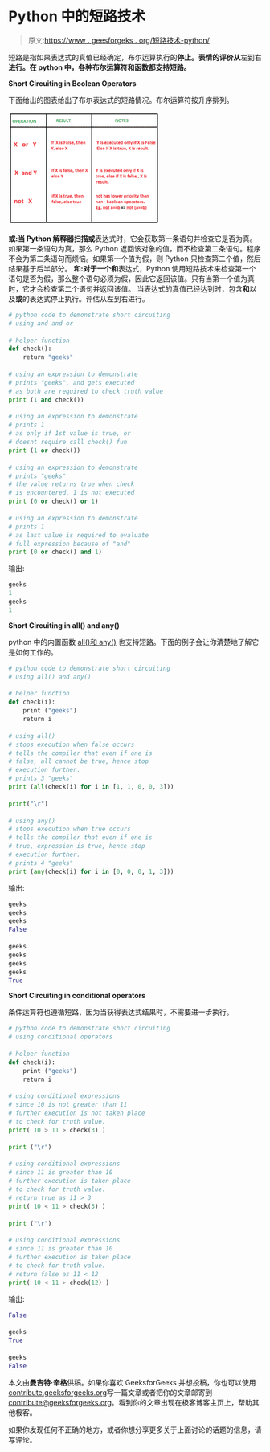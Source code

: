 # Python 中的短路技术

> 原文:[https://www . geesforgeks . org/短路技术-python/](https://www.geeksforgeeks.org/short-circuiting-techniques-python/)

短路是指如果表达式的真值已经确定，布尔运算执行的**停止。表情的评价从**左到右**进行。在 python 中，各种布尔运算符和函数都支持短路。**

**Short Circuiting in Boolean Operators**

下面给出的图表给出了布尔表达式的短路情况。布尔运算符按升序排列。

[![bool](img/02650ac02596e7d575d6f0996e61c0dd.png)](https://media.geeksforgeeks.org/wp-content/uploads/bool.png)

**或:**当 Python 解释器扫描**或**表达式时，它会获取第一条语句并检查它是否为真。如果第一条语句为真，那么 Python 返回该对象的值，而不检查第二条语句。程序不会为第二条语句而烦恼。如果第一个值为假，则 Python 只检查第二个值，然后结果基于后半部分。
**和:**对于一个**和**表达式，Python 使用短路技术来检查第一个语句是否为假，那么整个语句必须为假，因此它返回该值。只有当第一个值为真时，它才会检查第二个语句并返回该值。
当表达式的真值已经达到时，包含**和**以及**或**的表达式停止执行。评估从左到右进行。

```py
# python code to demonstrate short circuiting 
# using and and or

# helper function
def check():
    return "geeks"

# using an expression to demonstrate
# prints "geeks", and gets executed 
# as both are required to check truth value
print (1 and check())

# using an expression to demonstrate
# prints 1
# as only if 1st value is true, or 
# doesnt require call check() fun
print (1 or check())

# using an expression to demonstrate
# prints "geeks"
# the value returns true when check 
# is encountered. 1 is not executed
print (0 or check() or 1)

# using an expression to demonstrate
# prints 1
# as last value is required to evaluate
# full expression because of "and"
print (0 or check() and 1)
```

输出:

```py
geeks
1
geeks
1

```

**Short Circuiting in all() and any()**

python 中的内置函数 [all()和 any()](https://www.geeksforgeeks.org/any-all-in-python/) 也支持短路。下面的例子会让你清楚地了解它是如何工作的。

```py
# python code to demonstrate short circuiting 
# using all() and any()

# helper function
def check(i):
    print ("geeks")
    return i

# using all()
# stops execution when false occurs
# tells the compiler that even if one is 
# false, all cannot be true, hence stop 
# execution further.
# prints 3 "geeks" 
print (all(check(i) for i in [1, 1, 0, 0, 3]))

print("\r")

# using any()
# stops execution when true occurs
# tells the compiler that even if one is 
# true, expression is true, hence stop 
# execution further.
# prints 4 "geeks" 
print (any(check(i) for i in [0, 0, 0, 1, 3]))
```

输出:

```py
geeks
geeks
geeks
False

geeks
geeks
geeks
geeks
True

```

**Short Circuiting in conditional operators**

条件运算符也遵循短路，因为当获得表达式结果时，不需要进一步执行。

```py
# python code to demonstrate short circuiting 
# using conditional operators

# helper function
def check(i):
    print ("geeks")
    return i

# using conditional expressions
# since 10 is not greater than 11
# further execution is not taken place 
# to check for truth value.
print( 10 > 11 > check(3) )

print ("\r")

# using conditional expressions
# since 11 is greater than 10
# further execution is taken place 
# to check for truth value.
# return true as 11 > 3
print( 10 < 11 > check(3) )

print ("\r")

# using conditional expressions
# since 11 is greater than 10
# further execution is taken place 
# to check for truth value.
# return false as 11 < 12
print( 10 < 11 > check(12) )
```

输出:

```py
False

geeks
True

geeks
False

```

本文由**曼吉特·辛格**供稿。如果你喜欢 GeeksforGeeks 并想投稿，你也可以使用[contribute.geeksforgeeks.org](http://www.contribute.geeksforgeeks.org)写一篇文章或者把你的文章邮寄到 contribute@geeksforgeeks.org。看到你的文章出现在极客博客主页上，帮助其他极客。

如果你发现任何不正确的地方，或者你想分享更多关于上面讨论的话题的信息，请写评论。
